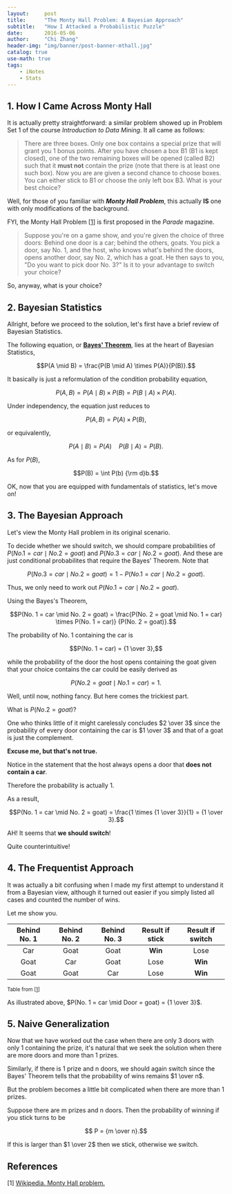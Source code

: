 ```yaml
---
layout:     post
title:      "The Monty Hall Problem: A Bayesian Approach"
subtitle:   "How I Attacked a Probabilistic Puzzle"
date:       2016-05-06
author:     "Chi Zhang"
header-img: "img/banner/post-banner-mthall.jpg" 
catalog: true
use-math: true
tags:
    - iNotes  
    - Stats
---
```


## 1. How I Came Across Monty Hall

It is actually pretty straightforward: a similar problem showed up in Problem Set 1 of the course *Introduction to Data Mining*. It all came as follows:

> There are three boxes. Only one box contains a special prize that will grant you 1 bonus points. After you have chosen a box B1 (B1 is kept closed), one of the two remaining boxes will be opened (called B2) such that it **must not** contain the prize (note that there is at least one such box). Now you are are given a second chance to choose boxes. You can either stick to B1 or choose the only left box B3. What is your best choice?

Well, for those of you familiar with ***Monty Hall Problem***, this actually **IS** one with only modifications of the background.

FYI, the Monty Hall Problem [[1](#ref1)] is first proposed in the *Parade* magazine.

> Suppose you're on a game show, and you're given the choice of three doors: Behind one door is a car; behind the others, goats. You pick a door, say No. 1, and the host, who knows what's behind the doors, opens another door, say No. 2, which has a goat. He then says to you, "Do you want to pick door No. 3?" Is it to your advantage to switch your choice?

So, anyway, what is your choice?

## 2. Bayesian Statistics

Allright, before we proceed to the solution, let's first have a brief review of Bayesian Statistics. 

The following equation, or [**Bayes' Theorem**](https://en.wikipedia.org/wiki/Bayes%27_theorem), lies at the heart of Bayesian Statistics,

$$P(A \mid B) = \frac{P(B \mid A) \times P(A)}{P(B)}.$$

It basically is just a reformulation of the condition probability equation, 

$$P(A, B) = P(A \mid B) \times P(B) = P(B \mid A) \times P(A).$$

Under independency, the equation just reduces to

$$P(A, B) = P(A) \times P(B),$$

or equivalently,

$$P(A \mid B) = P(A) \quad P(B \mid A) = P(B).$$

As for $P(B)$,

$$P(B) = \int P(b) {\rm d}b.$$

OK, now that you are equipped with fundamentals of statistics, let's move on!

## 3. The Bayesian Approach

Let's view the Monty Hall problem in its original scenario.

To decide whether we should switch, we should compare probabilities of $P(No. 1 = car \mid No. 2 = goat)$ and $P(No. 3 = car \mid No. 2 = goat)$. And these are just conditional probabilites that require the Bayes' Theorem. Note that

$$P(No. 3 = car \mid No. 2 = goat) = 1 - P(No. 1 = car \mid No. 2 = goat).$$

Thus, we only need to work out $P(No. 1 = car \mid No. 2 = goat)$.

Using the Bayes's Theorem,

$$P(No. 1 = car \mid No. 2 = goat) = \frac{P(No. 2 = goat \mid No. 1 = car) \times P(No. 1 = car)} {P(No. 2 = goat)}.$$


The probability of No. 1 containing the car is

$$P(No. 1 = car) = {1 \over 3},$$

while the probability of the door the host opens containing the goat given that your choice contains the car could be easily derived as

$$P(No. 2 = goat \mid No. 1 = car) = 1.$$

Well, until now, nothing fancy. But here comes the trickiest part.

What is $P(No. 2 = goat)$?

One who thinks little of it might carelessly concludes $2 \over 3$ since the probability of every door containing the car is $1 \over 3$ and that of a goat is just the complement.

**Excuse me, but that's not true.**

Notice in the statement that the host always opens a door that **does not contain a car**.

Therefore the probability is actually $1$.

As a result,

$$P(No. 1 = car \mid No. 2 = goat) = \frac{1 \times {1 \over 3}}{1} = {1 \over 3}.$$

AH! It seems that **we should switch**!

Quite counterintuitive!

## 4. The Frequentist Approach

It was actually a bit confusing when I made my first attempt to understand it from a Bayesian view, although it turned out easier if you simply listed all cases and counted the number of wins.

Let me show you.

| Behind No. 1 | Behind No. 2 | Behind No. 3 | Result if stick | Result if switch |
| :---: | :---: | :---: | :---: | :---: |
| Car | Goat | Goat | **Win** | Lose |
| Goat | Car | Goat | Lose | **Win** |
| Goat | Goat | Car | Lose | **Win** |

<small class="img-hint">Table from [[1](#ref1)]</small>

As illustrated above, $P(No. 1 = car \mid Door = goat) = {1 \over 3}$.

## 5. Naive Generalization

Now that we have worked out the case when there are only 3 doors with only 1 containing the prize, it's natural that we seek the solution when there are more doors and more than 1 prizes.

Similarly, if there is 1 prize and n doors, we should again switch since the Bayes' Theorem tells that the probability of wins remains $1 \over n$.

But the problem becomes a little bit complicated when there are more than 1 prizes.

Suppose there are m prizes and n doors. Then the probability of winning if you stick turns to be 

$$ P = {m \over n}.$$

If this is larger than $1 \over 2$ then we stick, otherwise we switch.

## References
[1] <a id="ref1">[Wikipedia. Monty Hall problem.](https://en.wikipedia.org/wiki/Monty_Hall_problem)</a>  








